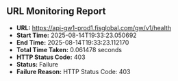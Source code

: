 ## URL Monitoring Report

- **URL:** https://api-gw1-prod1.fisglobal.com/gw/v1/health
- **Start Time:** 2025-08-14T19:33:23.050692
- **End Time:** 2025-08-14T19:33:23.112170
- **Total Time Taken:** 0.061478 seconds
- **HTTP Status Code:** 403
- **Status:** Failure
- **Failure Reason:** HTTP Status Code: 403
